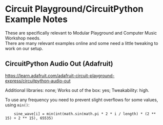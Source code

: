 Circuit Playground/CircuitPython Example Notes
==============================================

These are specifically relevant to Modular Playground and Computer Music Workshop needs.  
There are many relevant examples online and some need a little tweaking to work on our setup.

CircuitPython Audio Out (Adafruit)
----------------------------------

https://learn.adafruit.com/adafruit-circuit-playground-express/circuitpython-audio-out

Additional libraries: none; Works out of the box: yes; Tweakability: high.

To use any frequency you need to prevent slight overflows for some values, using `min()`: 

`    sine_wave[i] = min(int(math.sin(math.pi * 2 * i / length) * (2 ** 15) + 2 ** 15), 65535)`



